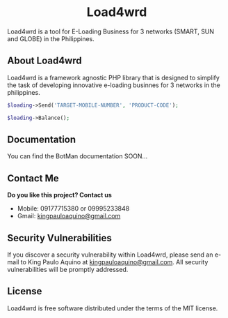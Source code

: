 
<!-- <p align="center"><img height="188" width="198" src="https://botman.io/img/botman.png"></p> -->
<h1 align="center">Load4wrd</h1>

Load4wrd is a tool for E-Loading Business for 3 networks (SMART, SUN and GLOBE) in the Philippines.

## About Load4wrd

Load4wrd is a framework agnostic PHP library that is designed to simplify the task of developing innovative e-loading businnes for 3 networks in the philippines.

```php
$loading->Send('TARGET-MOBILE-NUMBER', 'PRODUCT-CODE');

$loading->Balance();
```

## Documentation

You can find the BotMan documentation SOON...

## Contact Me
**Do you like this project? Contact us**

- Mobile: 09177715380 or 09995233848
- Gmail: kingpauloaquino@gmail.com

## Security Vulnerabilities

If you discover a security vulnerability within Load4wrd, please send an e-mail to King Paulo Aquino at kingpauloaquino@gmail.com. All security vulnerabilities will be promptly addressed.

## License

Load4wrd is free software distributed under the terms of the MIT license.